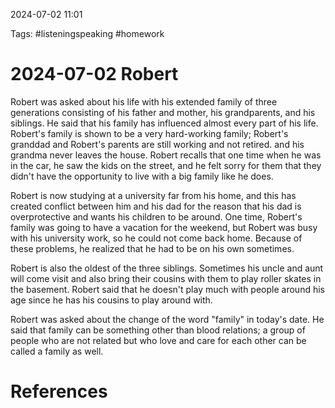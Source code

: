 2024-07-02 11:01

Tags: #listeningspeaking #homework 

# 2024-07-02 Robert

Robert was asked about his life with his extended family of three generations consisting of his father and mother, his grandparents, and his siblings. He said that his family has influenced almost every part of his life. Robert's family is shown to be a very hard-working family; Robert's granddad and Robert's parents are still working and not retired. and his grandma never leaves the house. Robert recalls that one time when he was in the car, he saw the kids on the street, and he felt sorry for them that they didn't have the opportunity to live with a big family like he does. 

Robert is now studying at a university far from his home, and this has created conflict between him and his dad for the reason that his dad is overprotective and wants his children to be around. One time, Robert's family was going to have a vacation for the weekend, but Robert was busy with his university work, so he could not come back home. Because of these problems, he realized that he had to be on his own sometimes. 

Robert is also the oldest of the three siblings. Sometimes his uncle and aunt will come visit and also bring their cousins with them to play roller skates in the basement. Robert said that he doesn't play much with people around his age since he has his cousins to play around with.
 
  
Robert was asked about the change of the word "family" in today's date. He said that family can be something other than blood relations; a group of people who are not related but who love and care for each other can be called a family as well.
# References